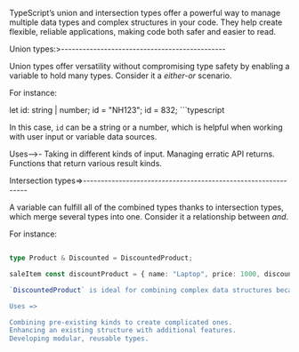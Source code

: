 TypeScript’s union and intersection types offer a powerful way to manage multiple data types and complex structures in your code. They help create flexible, reliable applications, making code both safer and easier to read.

Union types:>----------------------------------------------

Union types offer versatility without compromising type safety by enabling a variable to hold many types. Consider it a _either-or_ scenario.

For instance:

let id: string | number; id = "NH123"; id = 832; ```typescript

In this case, `id` can be a string or a number, which is helpful when working with user input or variable data sources.

Uses-->- Taking in different kinds of input.
Managing erratic API returns.
Functions that return various result kinds.

Intersection types=>--------------------------------------------------------------

A variable can fulfill all of the combined types thanks to intersection types, which merge several types into one. Consider it a relationship between _and_.

For instance:

````typescript type Discounted = { discount: number }; type Product = { name: string; price: number };

type Product & Discounted = DiscountedProduct;

saleItem const discountProduct = { name: "Laptop", price: 1000, discount: 10 }; ```

`DiscountedProduct` is ideal for combining complex data structures because it contains all of the attributes of both `Product` and `Discounted`.

Uses =>

Combining pre-existing kinds to create complicated ones.
Enhancing an existing structure with additional features.
Developing modular, reusable types.

````
